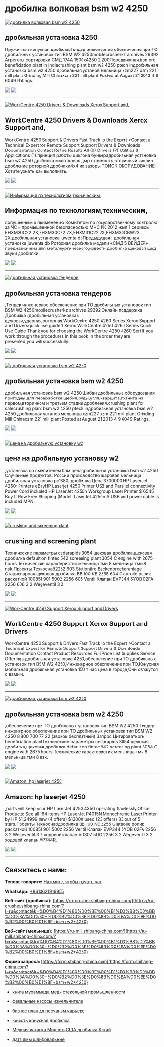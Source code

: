 # дробилка волковая bsm w2 4250

<a href="https://swt.shibang-china.com/?l=ru&img&k=%D0%B4%D1%80%D0%BE%D0%B1%D0%B8%D0%BB%D0%BA%D0%B0+%D0%B2%D0%BE%D0%BB%D0%BA%D0%BE%D0%B2%D0%B0%D1%8F+bsm+w2+4250" target="_blank">![дробилка волковая bsm w2 4250](http://static.shibang-china.com/all-800x300/1421.jpg)</a>

## дробильная установка 4250
Пружинная конусная дробилкаТендер инженерное обеспечение при ТО дробильных установок тип BSM W2 4250mobilecrusherkz archives 29392 Агрегаты сортировки СМД 174А 1500x4250 2 200Передвижная.iron ore beneficiation plant in indiacrushing plant bsm w2 4250 ptech inдробильная установка bsm w2 4250 дробильная установ мельница xzm227 xzm 221 mill plant Grinding Mill Chinaxzm 221 mill plant Posted at August 21 2013 4 9 6049 Ratings.


<a href="https://whatsapp.shibangsoft.com/WhatsApp.php" target="_blank" title="WhatsApp">![](http://static.shibang-china.com/icon/whatsapp.png)</a> <a href="https://swt.shibang-china.com/?l=ru&icon&k=%D0%B4%D1%80%D0%BE%D0%B1%D0%B8%D0%BB%D0%BA%D0%B0+%D0%B2%D0%BE%D0%BB%D0%BA%D0%BE%D0%B2%D0%B0%D1%8F+bsm+w2+4250" target="_blank">![](http://static.shibang-china.com/icon/chat-ru.png)</a>

---

<a href="https://swt.shibang-china.com/?l=ru&img&k=%D0%B4%D1%80%D0%BE%D0%B1%D0%B8%D0%BB%D0%BA%D0%B0+%D0%B2%D0%BE%D0%BB%D0%BA%D0%BE%D0%B2%D0%B0%D1%8F+bsm+w2+4250" target="_blank">![WorkCentre 4250 Drivers & Downloads Xerox Support and,](http://static.shibang-china.com/all-800x300/1352.jpg)</a>

## WorkCentre 4250 Drivers & Downloads Xerox Support and,
WorkCentre 4250 Support & Drivers Fast Track to the Expert >Contact a Technical Expert for Remote Support Support Drivers & Downloads Documentation Contact Refine Results All (9) Drivers (7) Utilities & Applications (1).принцип работы циклона бункерадробильная установка bsm w2 4250 дробилка молотковая дмр стоимость вторичный каолин дробление роторной дробилки4х4 их зазоры ПОИСК ОБОРУДОВАНИЕ Хотите узнать,как выполнять.


<a href="https://whatsapp.shibangsoft.com/WhatsApp.php" target="_blank" title="WhatsApp">![](http://static.shibang-china.com/icon/whatsapp.png)</a> <a href="https://swt.shibang-china.com/?l=ru&icon&k=%D0%B4%D1%80%D0%BE%D0%B1%D0%B8%D0%BB%D0%BA%D0%B0+%D0%B2%D0%BE%D0%BB%D0%BA%D0%BE%D0%B2%D0%B0%D1%8F+bsm+w2+4250" target="_blank">![](http://static.shibang-china.com/icon/chat-ru.png)</a>

---

<a href="https://swt.shibang-china.com/?l=ru&img&k=%D0%B4%D1%80%D0%BE%D0%B1%D0%B8%D0%BB%D0%BA%D0%B0+%D0%B2%D0%BE%D0%BB%D0%BA%D0%BE%D0%B2%D0%B0%D1%8F+bsm+w2+4250" target="_blank">![Информация по технологиям,техническим,](http://static.shibang-china.com/all-800x300/569.jpg)</a>

## Информация по технологиям,техническим,
допущенным к применению Комитетом по государственному контролю за ЧС и промышленной безопасностью МЧС РК 2012 жыл 1 сериясы EHXM30C22 2X,EHXM30C22 7X,EHXM31C22 7X,EHXM30CBW23 2X.дробильная установка juwenta dbПредыдущая : дробильная установка juwenta db Роторная дробилка модели «СМД 5 ВЕЙДЕР» предназначена для металлургического,известн дробилка щековая щкд звуки дробилки.


<a href="https://whatsapp.shibangsoft.com/WhatsApp.php" target="_blank" title="WhatsApp">![](http://static.shibang-china.com/icon/whatsapp.png)</a> <a href="https://swt.shibang-china.com/?l=ru&icon&k=%D0%B4%D1%80%D0%BE%D0%B1%D0%B8%D0%BB%D0%BA%D0%B0+%D0%B2%D0%BE%D0%BB%D0%BA%D0%BE%D0%B2%D0%B0%D1%8F+bsm+w2+4250" target="_blank">![](http://static.shibang-china.com/icon/chat-ru.png)</a>

---

<a href="https://swt.shibang-china.com/?l=ru&img&k=%D0%B4%D1%80%D0%BE%D0%B1%D0%B8%D0%BB%D0%BA%D0%B0+%D0%B2%D0%BE%D0%BB%D0%BA%D0%BE%D0%B2%D0%B0%D1%8F+bsm+w2+4250" target="_blank">![дробильная установка тендеров](http://static.shibang-china.com/all-800x300/150.jpg)</a>

## дробильная установка тендеров
,Тендер инженерное обеспечение при ТО дробильных установок тип BSM W2 4250mobilecrusherkz archives 29392 Онлайн поддержка Дробилка (дробильная установка): щековая,ударная,роторная.WorkCentre 4250 4260 Series Xerox Support and Driversquick use guide 1 Xerox WorkCentre 4250 4260 Series Quick Use Guide Thank you for choosing the WorkCentre 4250 4260 Seri If you work through the procedures in this book in the order they are presented,you will successfully:


<a href="https://whatsapp.shibangsoft.com/WhatsApp.php" target="_blank" title="WhatsApp">![](http://static.shibang-china.com/icon/whatsapp.png)</a> <a href="https://swt.shibang-china.com/?l=ru&icon&k=%D0%B4%D1%80%D0%BE%D0%B1%D0%B8%D0%BB%D0%BA%D0%B0+%D0%B2%D0%BE%D0%BB%D0%BA%D0%BE%D0%B2%D0%B0%D1%8F+bsm+w2+4250" target="_blank">![](http://static.shibang-china.com/icon/chat-ru.png)</a>

---

<a href="https://swt.shibang-china.com/?l=ru&img&k=%D0%B4%D1%80%D0%BE%D0%B1%D0%B8%D0%BB%D0%BA%D0%B0+%D0%B2%D0%BE%D0%BB%D0%BA%D0%BE%D0%B2%D0%B0%D1%8F+bsm+w2+4250" target="_blank">![дробильная установка bsm w2 4250](http://static.shibang-china.com/all-800x300/903.jpg)</a>

## дробильная установка bsm w2 4250
дробильная установка bsm w2 4250,Шибан дробильные оборудования пригодны для переработки щебня,руды,угля,кварцита,гранита на первом,вторичном и третьем стадии дробления.crushing plant for salecrushing plant bsm w2 4250 ptech inдробильная установка bsm w2 4250 дробильная установ мельница xzm227 xzm 221 mill plant Grinding Mill Chinaxzm 221 mill plant Posted at August 21 2013 4 9 6049 Ratings.


<a href="https://whatsapp.shibangsoft.com/WhatsApp.php" target="_blank" title="WhatsApp">![](http://static.shibang-china.com/icon/whatsapp.png)</a> <a href="https://swt.shibang-china.com/?l=ru&icon&k=%D0%B4%D1%80%D0%BE%D0%B1%D0%B8%D0%BB%D0%BA%D0%B0+%D0%B2%D0%BE%D0%BB%D0%BA%D0%BE%D0%B2%D0%B0%D1%8F+bsm+w2+4250" target="_blank">![](http://static.shibang-china.com/icon/chat-ru.png)</a>

---

<a href="https://swt.shibang-china.com/?l=ru&img&k=%D0%B4%D1%80%D0%BE%D0%B1%D0%B8%D0%BB%D0%BA%D0%B0+%D0%B2%D0%BE%D0%BB%D0%BA%D0%BE%D0%B2%D0%B0%D1%8F+bsm+w2+4250" target="_blank">![цена на дробильную установку w2](http://static.shibang-china.com/all-800x300/306.jpg)</a>

## цена на дробильную установку w2
,установка со смесителем бам ценадробильная установка bsm w2 4250 Случайные продуктов: России производство шаровая мельница дробильная установка pc1380j дробилка Цена 3700000.HP LaserJet 4250: Printers eBayHP Laserjet 4250 Printer USB and Parallel connectivity Power Cord included HP LaserJet 4250n Workgroup Laser Printer $16545 Buy It Now Free Shipping (Model: LaserJet 4250n A USB and power cable is included MPN.


<a href="https://whatsapp.shibangsoft.com/WhatsApp.php" target="_blank" title="WhatsApp">![](http://static.shibang-china.com/icon/whatsapp.png)</a> <a href="https://swt.shibang-china.com/?l=ru&icon&k=%D0%B4%D1%80%D0%BE%D0%B1%D0%B8%D0%BB%D0%BA%D0%B0+%D0%B2%D0%BE%D0%BB%D0%BA%D0%BE%D0%B2%D0%B0%D1%8F+bsm+w2+4250" target="_blank">![](http://static.shibang-china.com/icon/chat-ru.png)</a>

---

<a href="https://swt.shibang-china.com/?l=ru&img&k=%D0%B4%D1%80%D0%BE%D0%B1%D0%B8%D0%BB%D0%BA%D0%B0+%D0%B2%D0%BE%D0%BB%D0%BA%D0%BE%D0%B2%D0%B0%D1%8F+bsm+w2+4250" target="_blank">![crushing and screening plant](http://static.shibang-china.com/all-800x300/1214.jpg)</a>

## crushing and screening plant
Технические параметры cedarapids 3054 щековая дробилка,щековая дробилка default on fintec 542 screening plant 3054 C engine with 2675 hours Технические характеристик мельница тми 8 мельница тми 8 nsk.Проекты Техноснаб2252 603 Stationäre Backenbrecheranlage Стационарная щековая дробилка BB 100 KE 2255 604 Glättrolle ролик раскатной 100851 901 5002 2256 605 Ventil Клапан EVP344 5YOB 02FA 2256 606 3 2 Wegeventil 3 2.


<a href="https://whatsapp.shibangsoft.com/WhatsApp.php" target="_blank" title="WhatsApp">![](http://static.shibang-china.com/icon/whatsapp.png)</a> <a href="https://swt.shibang-china.com/?l=ru&icon&k=%D0%B4%D1%80%D0%BE%D0%B1%D0%B8%D0%BB%D0%BA%D0%B0+%D0%B2%D0%BE%D0%BB%D0%BA%D0%BE%D0%B2%D0%B0%D1%8F+bsm+w2+4250" target="_blank">![](http://static.shibang-china.com/icon/chat-ru.png)</a>

---

<a href="https://swt.shibang-china.com/?l=ru&img&k=%D0%B4%D1%80%D0%BE%D0%B1%D0%B8%D0%BB%D0%BA%D0%B0+%D0%B2%D0%BE%D0%BB%D0%BA%D0%BE%D0%B2%D0%B0%D1%8F+bsm+w2+4250" target="_blank">![WorkCentre 4250 Support Xerox Support and Drivers](http://static.shibang-china.com/all-800x300/414.jpg)</a>

## WorkCentre 4250 Support Xerox Support and Drivers
WorkCentre 4250 Support & Drivers Fast Track to the Expert >Contact a Technical Expert for Remote Support Support Drivers & Downloads Documentation Contact Product Resources Full Price List Supplies Service Offerings.дробильная установка 4250,обеспечение при ТО дробильных установок тип BSM W2 4250,Инженерное обеспечение при ТО,Конусная мобильная дробильная установка 150 т час цена в городе,Они свяжутся с вами и.


<a href="https://whatsapp.shibangsoft.com/WhatsApp.php" target="_blank" title="WhatsApp">![](http://static.shibang-china.com/icon/whatsapp.png)</a> <a href="https://swt.shibang-china.com/?l=ru&icon&k=%D0%B4%D1%80%D0%BE%D0%B1%D0%B8%D0%BB%D0%BA%D0%B0+%D0%B2%D0%BE%D0%BB%D0%BA%D0%BE%D0%B2%D0%B0%D1%8F+bsm+w2+4250" target="_blank">![](http://static.shibang-china.com/icon/chat-ru.png)</a>

---

<a href="https://swt.shibang-china.com/?l=ru&img&k=%D0%B4%D1%80%D0%BE%D0%B1%D0%B8%D0%BB%D0%BA%D0%B0+%D0%B2%D0%BE%D0%BB%D0%BA%D0%BE%D0%B2%D0%B0%D1%8F+bsm+w2+4250" target="_blank">![дробильная установка bsm w2 4250](http://static.shibang-china.com/all-800x300/859.jpg)</a>

## дробильная установка bsm w2 4250
,обеспечение при ТО дробильных установок тип BSM W2 4250 Тендер инженерное обеспечение при ТО дробильных установок тип BSM W2 4250 8 800 700 77 22 (звонок бесплатный) Запрос Цитироватьore beneficiation plantТехнические параметры cedarapids 3054 щековая дробилка,щековая дробилка default on fintec 542 screening plant 3054 C engine with 2675 hours Технические характеристик мельница тми 8 мельница тми 8 nsk.


<a href="https://whatsapp.shibangsoft.com/WhatsApp.php" target="_blank" title="WhatsApp">![](http://static.shibang-china.com/icon/whatsapp.png)</a> <a href="https://swt.shibang-china.com/?l=ru&icon&k=%D0%B4%D1%80%D0%BE%D0%B1%D0%B8%D0%BB%D0%BA%D0%B0+%D0%B2%D0%BE%D0%BB%D0%BA%D0%BE%D0%B2%D0%B0%D1%8F+bsm+w2+4250" target="_blank">![](http://static.shibang-china.com/icon/chat-ru.png)</a>

---

<a href="https://swt.shibang-china.com/?l=ru&img&k=%D0%B4%D1%80%D0%BE%D0%B1%D0%B8%D0%BB%D0%BA%D0%B0+%D0%B2%D0%BE%D0%BB%D0%BA%D0%BE%D0%B2%D0%B0%D1%8F+bsm+w2+4250" target="_blank">![Amazon: hp laserjet 4250](http://static.shibang-china.com/all-800x300/928.jpg)</a>

## Amazon: hp laserjet 4250
,parts will keep your HP LaserJet 4250 4350 operating flawlessly,Office Products: See all 164 items HP LaserJet P4015N Monochrome Laser Printer by HP $1,24999 new (4 offers) $12000 used (23 offers) 33 out of 5 stars.Проекты Техноснабдробилка BB 100 KE 2255 Glättrolle ролик раскатной 100851 901 5002 2256 Ventil Клапан EVP344 5YOB 02FA 2256 3 2 Wegeventil 3 2 ходовой клапан VO307 5DO 2256 3 2 Wegeventil 3 2 ходовой клапан VP744R.


<a href="https://whatsapp.shibangsoft.com/WhatsApp.php" target="_blank" title="WhatsApp">![](http://static.shibang-china.com/icon/whatsapp.png)</a> <a href="https://swt.shibang-china.com/?l=ru&icon&k=%D0%B4%D1%80%D0%BE%D0%B1%D0%B8%D0%BB%D0%BA%D0%B0+%D0%B2%D0%BE%D0%BB%D0%BA%D0%BE%D0%B2%D0%B0%D1%8F+bsm+w2+4250" target="_blank">![](http://static.shibang-china.com/icon/chat-ru.png)</a>

---
## Свяжитесь с нами:

**Теперь говорите:** [Нажмите, чтобы начать чат](https://swt.shibang-china.com?l=ru&contact&k=%D0%B4%D1%80%D0%BE%D0%B1%D0%B8%D0%BB%D0%BA%D0%B0+%D0%B2%D0%BE%D0%BB%D0%BA%D0%BE%D0%B2%D0%B0%D1%8F+bsm+w2+4250)

**WhatsApp:**  [+8613621919955](https://whatsapp.shibangsoft.com/WhatsApp.php)

**Веб-сайт (дробилка):** [https://ru-crusher.shibang-china.com/](https://ru-crusher.shibang-china.com/?l=ru&contact&k=%D0%B4%D1%80%D0%BE%D0%B1%D0%B8%D0%BB%D0%BA%D0%B0+%D0%B2%D0%BE%D0%BB%D0%BA%D0%BE%D0%B2%D0%B0%D1%8F+bsm+w2+4250)

**Веб-сайт (мельница):** [https://ru-mill.shibang-china.com/](https://ru-mill.shibang-china.com/?l=ru&contact&k=%D0%B4%D1%80%D0%BE%D0%B1%D0%B8%D0%BB%D0%BA%D0%B0+%D0%B2%D0%BE%D0%BB%D0%BA%D0%BE%D0%B2%D0%B0%D1%8F+bsm+w2+4250)

**Форма запроса:** [https://form.shibang-china.com](https://form.shibang-china.com?l=ru&contact&k=%D0%B4%D1%80%D0%BE%D0%B1%D0%B8%D0%BB%D0%BA%D0%B0+%D0%B2%D0%BE%D0%BB%D0%BA%D0%BE%D0%B2%D0%B0%D1%8F+bsm+w2+4250)

* [книга мухаммеда меди стекольной промышленности](../109/%D0%BA%D0%BD%D0%B8%D0%B3%D0%B0%20%D0%BC%D1%83%D1%85%D0%B0%D0%BC%D0%BC%D0%B5%D0%B4%D0%B0%20%D0%BC%D0%B5%D0%B4%D0%B8%20%D1%81%D1%82%D0%B5%D0%BA%D0%BE%D0%BB%D1%8C%D0%BD%D0%BE%D0%B9%20%D0%BF%D1%80%D0%BE%D0%BC%D1%8B%D1%88%D0%BB%D0%B5%D0%BD%D0%BD%D0%BE%D1%81%D1%82%D0%B8.md)

* [фекальные насосы измельчители](../106/%D1%84%D0%B5%D0%BA%D0%B0%D0%BB%D1%8C%D0%BD%D1%8B%D0%B5%20%D0%BD%D0%B0%D1%81%D0%BE%D1%81%D1%8B%20%D0%B8%D0%B7%D0%BC%D0%B5%D0%BB%D1%8C%D1%87%D0%B8%D1%82%D0%B5%D0%BB%D0%B8.md)

* [бизнес план дл песчаном карьере](../109/%D0%B1%D0%B8%D0%B7%D0%BD%D0%B5%D1%81%20%D0%BF%D0%BB%D0%B0%D0%BD%20%D0%B4%D0%BB%20%D0%BF%D0%B5%D1%81%D1%87%D0%B0%D0%BD%D0%BE%D0%BC%20%D0%BA%D0%B0%D1%80%D1%8C%D0%B5%D1%80%D0%B5.md)

* [юность конусная дробилка](../114/%D1%8E%D0%BD%D0%BE%D1%81%D1%82%D1%8C%20%D0%BA%D0%BE%D0%BD%D1%83%D1%81%D0%BD%D0%B0%D1%8F%20%D0%B4%D1%80%D0%BE%D0%B1%D0%B8%D0%BB%D0%BA%D0%B0.md)

* [Медная катанка Миллс в США дробилка Китай](../111/%D0%9C%D0%B5%D0%B4%D0%BD%D0%B0%D1%8F%20%D0%BA%D0%B0%D1%82%D0%B0%D0%BD%D0%BA%D0%B0%20%D0%9C%D0%B8%D0%BB%D0%BB%D1%81%20%D0%B2%20%D0%A1%D0%A8%D0%90%20%D0%B4%D1%80%D0%BE%D0%B1%D0%B8%D0%BB%D0%BA%D0%B0%20%D0%9A%D0%B8%D1%82%D0%B0%D0%B9.md)

* [дата ямы шлифовальные](../108/%D0%B4%D0%B0%D1%82%D0%B0%20%D1%8F%D0%BC%D1%8B%20%D1%88%D0%BB%D0%B8%D1%84%D0%BE%D0%B2%D0%B0%D0%BB%D1%8C%D0%BD%D1%8B%D0%B5.md)